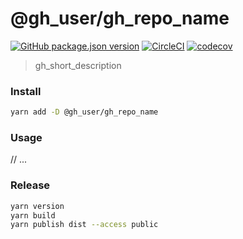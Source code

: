 # @gh_user/gh_repo_name

[![GitHub package.json version](https://img.shields.io/github/package-json/v/gh_user/gh_repo_name)](https://www.npmjs.com/package/@gh_user/gh_repo_name)
[![CircleCI](https://circleci.com/gh/gh_user/gh_repo_name/tree/master.svg?style=shield)](https://circleci.com/gh/gh_user/gh_repo_name/tree/master)
[![codecov](https://codecov.io/gh/gh_user/gh_repo_name/branch/master/graph/badge.svg)](https://codecov.io/gh/gh_user/gh_repo_name)

> gh_short_description

### Install

```bash
yarn add -D @gh_user/gh_repo_name
```

### Usage

// ...

### Release

```bash
yarn version
yarn build
yarn publish dist --access public
```
